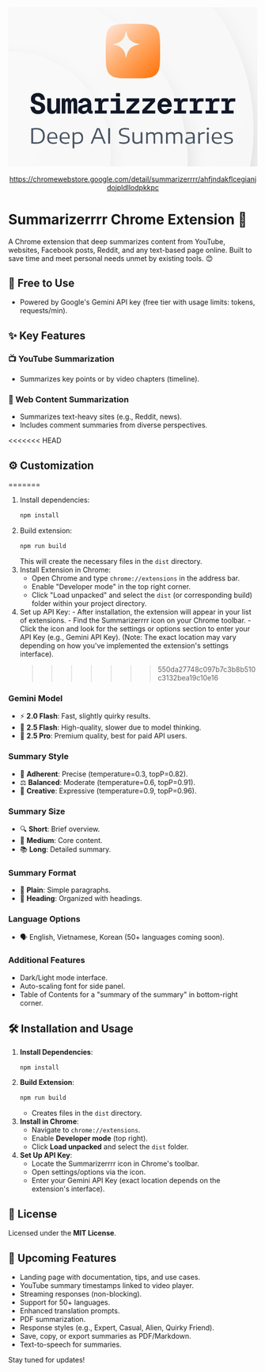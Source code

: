 <div align="center">
  <img src="public/Sumarizzerrrr.png" alt="Summarizerrrr"/>
  <p><a href="https://chromewebstore.google.com/detail/summarizerrrr/ahfjndakflcegianjdojpldllodpkkpc">https://chromewebstore.google.com/detail/summarizerrrr/ahfjndakflcegianjdojpldllodpkkpc</a></p>
</div>

# Summarizerrrr Chrome Extension 🚀

A Chrome extension that deep summarizes content from YouTube, websites, Facebook posts, Reddit, and any text-based page online. Built to save time and meet personal needs unmet by existing tools. 😊

## 🎁 Free to Use

- Powered by Google's Gemini API key (free tier with usage limits: tokens, requests/min).

## ✨ Key Features

### 📺 YouTube Summarization

- Summarizes key points or by video chapters (timeline).

### 📝 Web Content Summarization

- Summarizes text-heavy sites (e.g., Reddit, news).
- Includes comment summaries from diverse perspectives.

<<<<<<< HEAD

## ⚙️ Customization

=======

1.  Install dependencies:
    ```bash
    npm install
    ```
2.  Build extension:
    ```bash
    npm run build
    ```
    This will create the necessary files in the `dist` directory.
3.  Install Extension in Chrome:
    - Open Chrome and type `chrome://extensions` in the address bar.
    - Enable "Developer mode" in the top right corner.
    - Click "Load unpacked" and select the `dist` (or corresponding build) folder within your project directory.
4.  Set up API Key: - After installation, the extension will appear in your list of extensions. - Find the Summarizerrrr icon on your Chrome toolbar. - Click the icon and look for the settings or options section to enter your API Key (e.g., Gemini API Key). (Note: The exact location may vary depending on how you've implemented the extension's settings interface).
    > > > > > > > 550da27748c097b7c3b8b510c3132bea19c10e16

### Gemini Model

- ⚡ **2.0 Flash**: Fast, slightly quirky results.
- 🧠 **2.5 Flash**: High-quality, slower due to model thinking.
- 💎 **2.5 Pro**: Premium quality, best for paid API users.

### Summary Style

- 📌 **Adherent**: Precise (temperature=0.3, topP=0.82).
- ⚖️ **Balanced**: Moderate (temperature=0.6, topP=0.91).
- 🎨 **Creative**: Expressive (temperature=0.9, topP=0.96).

### Summary Size

- 🔍 **Short**: Brief overview.
- 📄 **Medium**: Core content.
- 📚 **Long**: Detailed summary.

### Summary Format

- 📝 **Plain**: Simple paragraphs.
- 📑 **Heading**: Organized with headings.

### Language Options

- 🗣️ English, Vietnamese, Korean (50+ languages coming soon).

### Additional Features

- Dark/Light mode interface.
- Auto-scaling font for side panel.
- Table of Contents for a "summary of the summary" in bottom-right corner.

## 🛠️ Installation and Usage

1. **Install Dependencies**:
   ```bash
   npm install
   ```
2. **Build Extension**:
   ```bash
   npm run build
   ```
   - Creates files in the `dist` directory.
3. **Install in Chrome**:
   - Navigate to `chrome://extensions`.
   - Enable **Developer mode** (top right).
   - Click **Load unpacked** and select the `dist` folder.
4. **Set Up API Key**:
   - Locate the Summarizerrrr icon in Chrome's toolbar.
   - Open settings/options via the icon.
   - Enter your Gemini API Key (exact location depends on the extension's interface).

## 📜 License

Licensed under the **MIT License**.

## 🚀 Upcoming Features

- Landing page with documentation, tips, and use cases.
- YouTube summary timestamps linked to video player.
- Streaming responses (non-blocking).
- Support for 50+ languages.
- Enhanced translation prompts.
- PDF summarization.
- Response styles (e.g., Expert, Casual, Alien, Quirky Friend).
- Save, copy, or export summaries as PDF/Markdown.
- Text-to-speech for summaries.

Stay tuned for updates!
